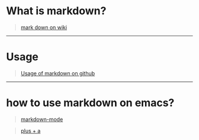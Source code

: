 # What is markdown?

> [mark down on wiki](https://en.wikipedia.org/wiki/Markdown)

---

# Usage
> [Usage of markdown on github](https://help.github.com/articles/basic-writing-and-formatting-syntax)

---

# how to use markdown on emacs?
> [markdown-mode](http://jblevins.org/projects/markdown-mode/)

> [plus + a](]http://qiita.com/garaemon/items/2a551f6da3380950b21c)


